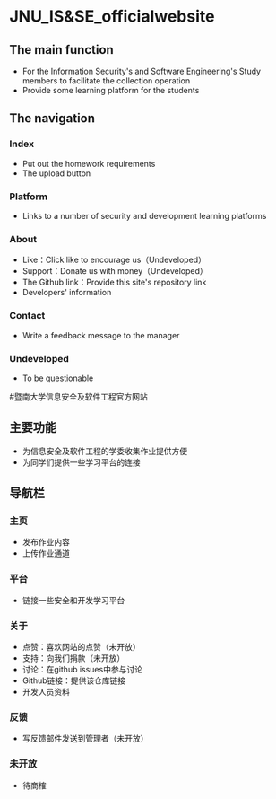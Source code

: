 # JNU_IS&SE_officialwebsite
## The main function
- For the Information Security's and Software Engineering's Study members to facilitate the collection operation
- Provide some learning platform for the students

## The navigation
### Index
- Put out the homework requirements
- The upload button

### Platform
- Links to a number of security and development learning platforms

### About
- Like：Click like to encourage us（Undeveloped）
- Support：Donate us with money（Undeveloped）
- The Github link：Provide this site's repository link
- Developers' information

### Contact
- Write a feedback message to the manager

### Undeveloped
- To be questionable

#暨南大学信息安全及软件工程官方网站
## 主要功能
- 为信息安全及软件工程的学委收集作业提供方便
- 为同学们提供一些学习平台的连接

## 导航栏
### 主页
- 发布作业内容
- 上传作业通道

### 平台
- 链接一些安全和开发学习平台

### 关于
- 点赞：喜欢网站的点赞（未开放）
- 支持：向我们捐款（未开放）
- 讨论：在github issues中参与讨论
- Github链接：提供该仓库链接
- 开发人员资料

### 反馈
- 写反馈邮件发送到管理者（未开放）

### 未开放
- 待商榷

